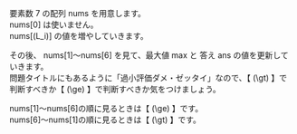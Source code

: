 要素数 7 の配列 nums を用意します。  
nums[0] は使いません。  
nums[\(L_i\)] の値を増やしていきます。

その後、 nums[1]～nums[6] を見て、最大値 max と 答え ans の値を更新していきます。  
問題タイトルにもあるように「過小評価ダメ・ゼッタイ」なので、【 \(\gt\) 】で判断すべきか【 \(\ge\) 】で判断すべきか気をつけましょう。  

nums[1]～nums[6]の順に見るときは【 \(\ge\) 】です。  
nums[6]～nums[1]の順に見るときは【 \(\gt\) 】です。
